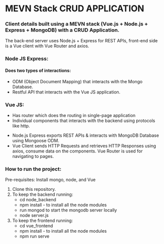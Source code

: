# MEVN Stack CRUD APPLICATION

### Client details built using a MEVN stack (Vue.js + Node.js + Express + MongoDB) with a CRUD Application. 

The back-end server uses Node.js + Express for REST APIs, front-end side is a Vue client with Vue Router and axios.


### Node JS Express:

#### Does two types of interactions:
* ODM (Object Document Mapping) that interacts with the Mongo Database.
* Restful API that interacts with the Vue JS application.

### Vue JS:

* Has router which does the routing in single-page application
* Individual components that interacts with the backend using protocols like http.

- Node.js Express exports REST APIs & interacts with MongoDB Database using Mongoose ODM.
- Vue Client sends HTTP Requests and retrieves HTTP Responses using axios, consume data on the components. Vue Router is used for navigating to pages.


### How to run the project:

Pre-requisites: Install mongo, node, and Vue

1. Clone this repository.
2. To keep the backend running:
	* cd node_backend
	* npm install - to install all the node modules
	* run mongod to start the mongodb server locally
	* node server.js
3. To keep the frontend running:
	* cd vue_frontend
	* npm install - to install all the node modules
	* npm run serve

